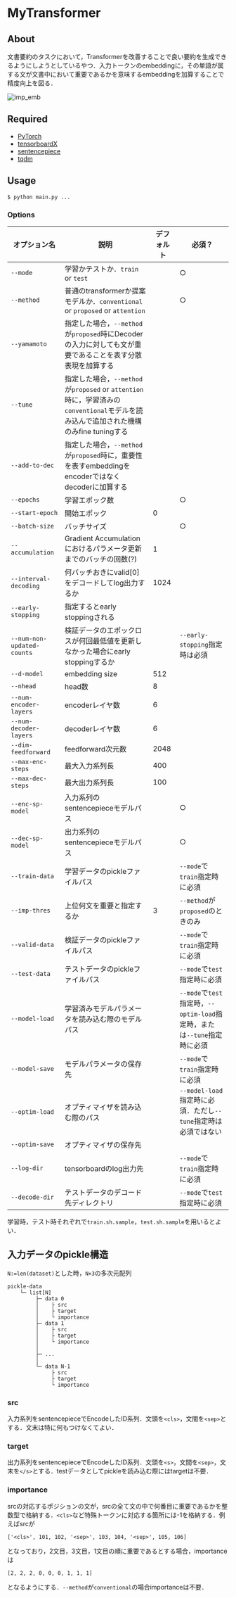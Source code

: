 # MyTransformer
## About
文書要約のタスクにおいて，Transformerを改善することで良い要約を生成できるようにしようとしているやつ．入力トークンのembeddingに，その単語が属する文が文書中において重要であるかを意味するembeddingを加算することで精度向上を図る．

![imp_emb](https://user-images.githubusercontent.com/39112867/110201196-3216f100-7ea5-11eb-980f-78af3ef87e5d.png)

## Required
- [PyTorch](https://pytorch.org/)
- [tensorboardX](https://github.com/lanpa/tensorboardX)
- [sentencepiece](https://github.com/google/sentencepiece)
- [tqdm](https://github.com/tqdm/tqdm)

## Usage
```
$ python main.py ...
```

### Options
| オプション名               | 説明                                                                           | デフォルト | 必須？                                                   |
| -------------------------- | ------------------------------------------------------------------------------ | ---------- | -------------------------------------------------------- |
| `--mode`                   | 学習かテストか．`train` or `test`                                              |            | ○                                                       |
| `--method`                 | 普通のtransformerか提案モデルか．`conventional` or `proposed` or `attention`                   |            | ○                                                       |
|`--yamamoto`|指定した場合，`--method`が`proposed`時にDecoderの入力に対しても文が重要であることを表す分散表現を加算する|||
| `--tune`   | 指定した場合，`--method`が`proposed` or `attention`時に，学習済みの`conventional`モデルを読み込んで追加された機構のみfine tuningする  |   |   |
| `--add-to-dec` | 指定した場合，`--method`が`proposed`時に，重要性を表すembeddingをencoderではなくdecoderに加算する | | |
| `--epochs`                 | 学習エポック数                                                                 |            | ○                                                       |
| `--start-epoch`            | 開始エポック                                                                   | 0          |                                                          |
| `--batch-size`             | バッチサイズ                                                                   |            | ○                                                       |
| `--accumulation`           | Gradient Accumulationにおけるパラメータ更新までのバッチの回数(?)               | 1          |                                                          |
| `--interval-decoding`      | 何バッチおきにvalid[0]をデコードしてlog出力するか                              | 1024       |                                                          |
| `--early-stopping`         | 指定するとearly stoppingされる                                                 |            |                                                          |
| `--num-non-updated-counts` | 検証データのエポックロスが何回最低値を更新しなかった場合にearly stoppingするか |            | `--early-stopping`指定時は必須                           |
| `--d-model`                | embedding size                                                                 | 512        |                                                          |
| `--nhead`                  | head数                                                                         | 8          |                                                          |
| `--num-encoder-layers`     | encoderレイヤ数                                                                | 6          |                                                          |
| `--num-decoder-layers`     | decoderレイヤ数                                                                | 6          |                                                          |
| `--dim-feedforward`        | feedforward次元数                                                              | 2048       |                                                          |
| `--max-enc-steps`          | 最大入力系列長                                                                 | 400        |                                                          |
| `--max-dec-steps`          | 最大出力系列長                                                                 | 100        |                                                          |
| `--enc-sp-model`           | 入力系列のsentencepieceモデルパス                                              |            | ○                                                       |
| `--dec-sp-model`           | 出力系列のsentencepieceモデルパス                                              |            | ○                                                       |
| `--train-data`             | 学習データのpickleファイルパス                                                 |            | `--mode`で`train`指定時に必須                            |
| `--imp-thres` | 上位何文を重要と指定するか | 3 | `--method`が`proposed`のときのみ |
| `--valid-data`             | 検証データのpickleファイルパス                                                 |            | `--mode`で`train`指定時に必須                            |
| `--test-data`              | テストデータのpickleファイルパス                                               |            | `--mode`で`test`指定時に必須                             |
| `--model-load`             | 学習済みモデルパラメータを読み込む際のモデルパス                               |            | `--mode`で`test`指定時，`--optim-load`指定時，または`--tune`指定時に必須 |
| `--model-save`             | モデルパラメータの保存先                                                       |            | `--mode`で`train`指定時に必須                            |
| `--optim-load`             | オプティマイザを読み込む際のパス                                               |            | `--model-load`指定時に必須．ただし`--tune`指定時は必須ではない                               |
| `--optim-save`             | オプティマイザの保存先                                                         |            |                                                          |
| `--log-dir`                | tensorboardのlog出力先                                                         |            | `--mode`で`train`指定時に必須                            |
| `--decode-dir`             | テストデータのデコード先ディレクトリ                                           |            | `--mode`で`test`指定時に必須                             |

学習時，テスト時それぞれで`train.sh.sample`，`test.sh.sample`を用いるとよい．

## 入力データのpickle構造
`N:=len(dataset)`とした時，`N×3`の多次元配列
```
pickle-data
    └─ list[N]
         ├─ data 0
         │    ├ src
         │    ├ target
         │    └ importance
         ├─ data 1
         │    ├ src
         │    ├ target
         │    └ importance
         │
         ├─ ...
         │
         └─ data N-1
              ├ src
              ├ target
              └ importance
```

### src
入力系列をsentencepieceでEncodeしたID系列．文頭を`<cls>`，文間を`<sep>`とする．文末は特に何もつけなくてよい．

### target
出力系列をsentencepieceでEncodeしたID系列．文頭を`<s>`，文間を`<sep>`，文末を`</s>`とする．testデータとしてpickleを読み込む際にはtargetは不要．

### importance
srcの対応するポジションの文が，srcの全て文の中で何番目に重要であるかを整数型で格納する．`<cls>`など特殊トークンに対応する箇所には-1を格納する．例えばsrcが
```
['<cls>', 101, 102, '<sep>', 103, 104, '<sep>', 105, 106]
```
となっており，2文目，3文目，1文目の順に重要であるとする場合，importanceは
```
[2, 2, 2, 0, 0, 0, 1, 1, 1]
```
となるようにする．`--method`が`conventional`の場合importanceは不要．
